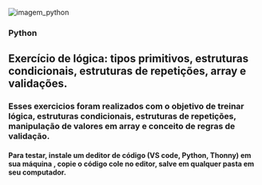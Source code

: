 


![imagem_python](https://github.com/LucieneRodrigues/Cifra_de_Cesar2/assets/105310968/86c351a0-e133-4f8d-bf73-f40caf99598b)

### Python

## Exercício de lógica: tipos primitivos, estruturas condicionais, estruturas de repetições, array e validações.

### Esses exercicios foram realizados  com o objetivo de treinar lógica, estruturas condicionais, estruturas de repetições, manipulação de valores em array e conceito de regras de validação.

#### Para testar, instale um deditor de código (VS code, Python, Thonny) em sua máquina , copie o código cole no editor, salve em qualquer pasta em seu computador.
